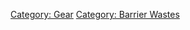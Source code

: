 [Category: Gear](Category:_Gear "wikilink") [Category: Barrier
Wastes](Category:_Barrier_Wastes "wikilink")
